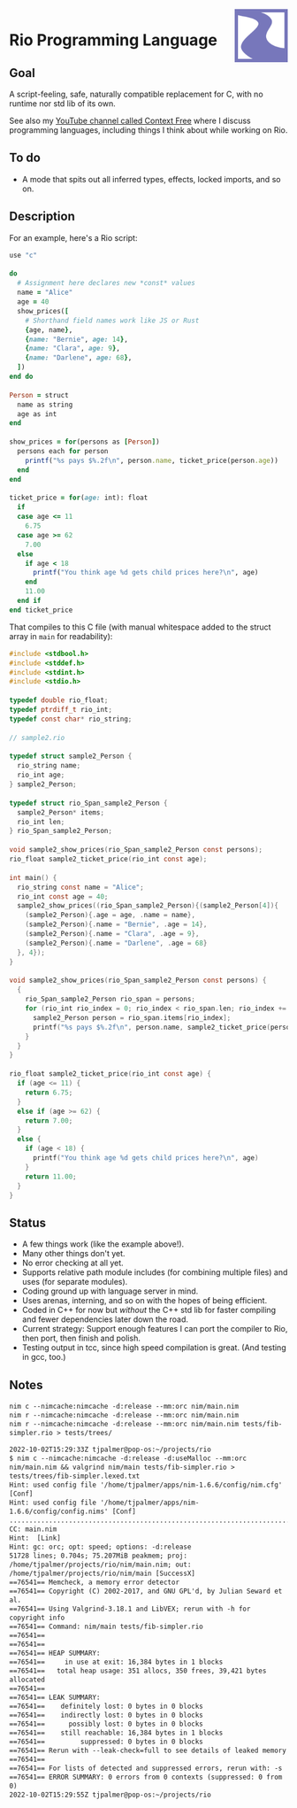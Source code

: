 <img style="float: right; height: 96px" align="right" height="96" src="rio-logo.svg">

# Rio Programming Language


## Goal

A script-feeling, safe, naturally compatible replacement for C, with no runtime nor std lib of its own.

See also my [YouTube channel called Context Free](https://www.youtube.com/channel/UCS4FAVeYW_IaZqAbqhlvxlA) where I discuss programming languages, including things I think about while working on Rio.


## To do

- A mode that spits out all inferred types, effects, locked imports, and so on.


## Description

For an example, here's a Rio script:

```ruby
use "c"

do
  # Assignment here declares new *const* values
  name = "Alice"
  age = 40
  show_prices([
    # Shorthand field names work like JS or Rust
    {age, name},
    {name: "Bernie", age: 14},
    {name: "Clara", age: 9},
    {name: "Darlene", age: 68},
  ])
end do

Person = struct
  name as string
  age as int
end

show_prices = for(persons as [Person])
  persons each for person
    printf("%s pays $%.2f\n", person.name, ticket_price(person.age))
  end
end

ticket_price = for(age: int): float
  if
  case age <= 11
    6.75
  case age >= 62
    7.00
  else
    if age < 18
      printf("You think age %d gets child prices here?\n", age)
    end
    11.00
  end if
end ticket_price
```

That compiles to this C file (with manual whitespace added to the struct array in `main` for readability):

```c
#include <stdbool.h>
#include <stddef.h>
#include <stdint.h>
#include <stdio.h>

typedef double rio_float;
typedef ptrdiff_t rio_int;
typedef const char* rio_string;

// sample2.rio

typedef struct sample2_Person {
  rio_string name;
  rio_int age;
} sample2_Person;

typedef struct rio_Span_sample2_Person {
  sample2_Person* items;
  rio_int len;
} rio_Span_sample2_Person;

void sample2_show_prices(rio_Span_sample2_Person const persons);
rio_float sample2_ticket_price(rio_int const age);

int main() {
  rio_string const name = "Alice";
  rio_int const age = 40;
  sample2_show_prices((rio_Span_sample2_Person){(sample2_Person[4]){
    (sample2_Person){.age = age, .name = name},
    (sample2_Person){.name = "Bernie", .age = 14},
    (sample2_Person){.name = "Clara", .age = 9},
    (sample2_Person){.name = "Darlene", .age = 68}
  }, 4});
}

void sample2_show_prices(rio_Span_sample2_Person const persons) {
  {
    rio_Span_sample2_Person rio_span = persons;
    for (rio_int rio_index = 0; rio_index < rio_span.len; rio_index += 1) {
      sample2_Person person = rio_span.items[rio_index];
      printf("%s pays $%.2f\n", person.name, sample2_ticket_price(person.age));
    }
  }
}

rio_float sample2_ticket_price(rio_int const age) {
  if (age <= 11) {
    return 6.75;
  }
  else if (age >= 62) {
    return 7.00;
  }
  else {
    if (age < 18) {
      printf("You think age %d gets child prices here?\n", age)
    }
    return 11.00;
  }
}
```


## Status

- A few things work (like the example above!).
- Many other things don't yet.
- No error checking at all yet.
- Supports relative path module includes (for combining multiple files) and uses (for separate modules).
- Coding ground up with language server in mind.
- Uses arenas, interning, and so on with the hopes of being efficient.
- Coded in C++ for now but *without* the C++ std lib for faster compiling and fewer dependencies later down the road.
- Current strategy: Support enough features I can port the compiler to Rio, then port, then finish and polish.
- Testing output in tcc, since high speed compilation is great. (And testing in gcc, too.)


## Notes

```
nim c --nimcache:nimcache -d:release --mm:orc nim/main.nim
nim r --nimcache:nimcache -d:release --mm:orc nim/main.nim
nim r --nimcache:nimcache -d:release --mm:orc nim/main.nim tests/fib-simpler.rio > tests/trees/
```

```
2022-10-02T15:29:33Z tjpalmer@pop-os:~/projects/rio
$ nim c --nimcache:nimcache -d:release -d:useMalloc --mm:orc nim/main.nim && valgrind nim/main tests/fib-simpler.rio > tests/trees/fib-simpler.lexed.txt
Hint: used config file '/home/tjpalmer/apps/nim-1.6.6/config/nim.cfg' [Conf]
Hint: used config file '/home/tjpalmer/apps/nim-1.6.6/config/config.nims' [Conf]
............................................................................................
CC: main.nim
Hint:  [Link]
Hint: gc: orc; opt: speed; options: -d:release
51728 lines; 0.704s; 75.207MiB peakmem; proj: /home/tjpalmer/projects/rio/nim/main.nim; out: /home/tjpalmer/projects/rio/nim/main [SuccessX]
==76541== Memcheck, a memory error detector
==76541== Copyright (C) 2002-2017, and GNU GPL'd, by Julian Seward et al.
==76541== Using Valgrind-3.18.1 and LibVEX; rerun with -h for copyright info
==76541== Command: nim/main tests/fib-simpler.rio
==76541== 
==76541== 
==76541== HEAP SUMMARY:
==76541==     in use at exit: 16,384 bytes in 1 blocks
==76541==   total heap usage: 351 allocs, 350 frees, 39,421 bytes allocated
==76541== 
==76541== LEAK SUMMARY:
==76541==    definitely lost: 0 bytes in 0 blocks
==76541==    indirectly lost: 0 bytes in 0 blocks
==76541==      possibly lost: 0 bytes in 0 blocks
==76541==    still reachable: 16,384 bytes in 1 blocks
==76541==         suppressed: 0 bytes in 0 blocks
==76541== Rerun with --leak-check=full to see details of leaked memory
==76541== 
==76541== For lists of detected and suppressed errors, rerun with: -s
==76541== ERROR SUMMARY: 0 errors from 0 contexts (suppressed: 0 from 0)
2022-10-02T15:29:55Z tjpalmer@pop-os:~/projects/rio
```
